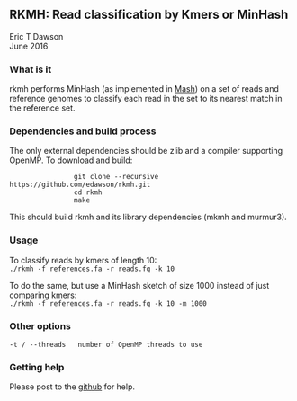 RKMH: Read classification by Kmers or MinHash
--------------------------------------------
Eric T Dawson  
June 2016

### What is it
rkmh performs MinHash (as implemented in [Mash](https://github.com/marbl/Mash)) on a set of reads
and reference genomes to classify each read in the set to its nearest match in the reference set.

### Dependencies and build process
The only external dependencies should be zlib and a compiler supporting OpenMP. To download and build:  

                    git clone --recursive https://github.com/edawson/rkmh.git  
                    cd rkmh  
                    make  

This should build rkmh and its library dependencies (mkmh and murmur3).

### Usage
To classify reads by kmers of length 10:  
```./rkmh -f references.fa -r reads.fq -k 10```

To do the same, but use a MinHash sketch of size 1000 instead of just comparing kmers:  
```./rkmh -f references.fa -r reads.fq -k 10 -m 1000```

### Other options
```-t / --threads   number of OpenMP threads to use```  

### Getting help
Please post to the [github](https://github.com/edawson/rkmh.git) for help.
